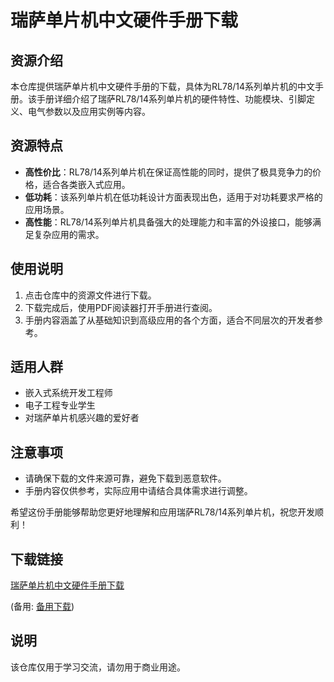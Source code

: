# 瑞萨单片机中文硬件手册下载

## 资源介绍

本仓库提供瑞萨单片机中文硬件手册的下载，具体为RL78/14系列单片机的中文手册。该手册详细介绍了瑞萨RL78/14系列单片机的硬件特性、功能模块、引脚定义、电气参数以及应用实例等内容。

## 资源特点

- **高性价比**：RL78/14系列单片机在保证高性能的同时，提供了极具竞争力的价格，适合各类嵌入式应用。
- **低功耗**：该系列单片机在低功耗设计方面表现出色，适用于对功耗要求严格的应用场景。
- **高性能**：RL78/14系列单片机具备强大的处理能力和丰富的外设接口，能够满足复杂应用的需求。

## 使用说明

1. 点击仓库中的资源文件进行下载。
2. 下载完成后，使用PDF阅读器打开手册进行查阅。
3. 手册内容涵盖了从基础知识到高级应用的各个方面，适合不同层次的开发者参考。

## 适用人群

- 嵌入式系统开发工程师
- 电子工程专业学生
- 对瑞萨单片机感兴趣的爱好者

## 注意事项

- 请确保下载的文件来源可靠，避免下载到恶意软件。
- 手册内容仅供参考，实际应用中请结合具体需求进行调整。

希望这份手册能够帮助您更好地理解和应用瑞萨RL78/14系列单片机，祝您开发顺利！

## 下载链接
[瑞萨单片机中文硬件手册下载](https://pan.quark.cn/s/c4a4312ff04e) 

(备用: [备用下载](https://pan.baidu.com/s/1NRRhlq_75CtA4BaPePZXGQ?pwd=1234))

## 说明

该仓库仅用于学习交流，请勿用于商业用途。
